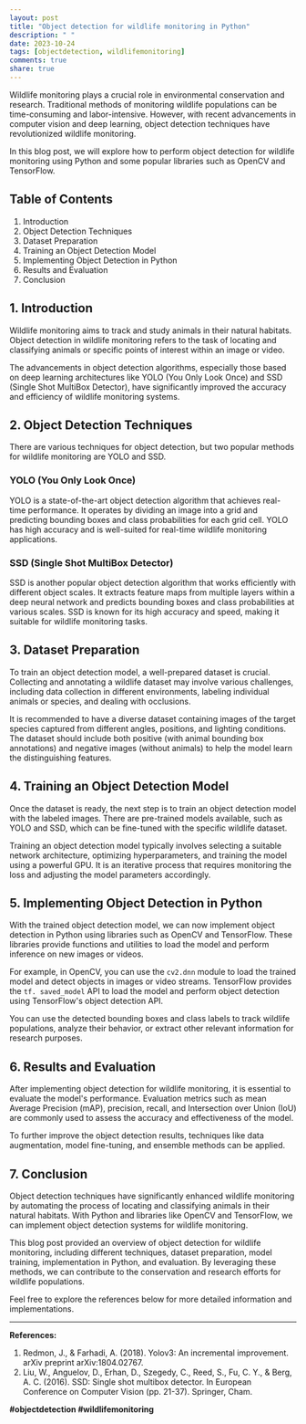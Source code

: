 ```yaml
---
layout: post
title: "Object detection for wildlife monitoring in Python"
description: " "
date: 2023-10-24
tags: [objectdetection, wildlifemonitoring]
comments: true
share: true
---
```


Wildlife monitoring plays a crucial role in environmental conservation and research. Traditional methods of monitoring wildlife populations can be time-consuming and labor-intensive. However, with recent advancements in computer vision and deep learning, object detection techniques have revolutionized wildlife monitoring.

In this blog post, we will explore how to perform object detection for wildlife monitoring using Python and some popular libraries such as OpenCV and TensorFlow.

## Table of Contents
1. Introduction
2. Object Detection Techniques
3. Dataset Preparation
4. Training an Object Detection Model
5. Implementing Object Detection in Python
6. Results and Evaluation
7. Conclusion

## 1. Introduction

Wildlife monitoring aims to track and study animals in their natural habitats. Object detection in wildlife monitoring refers to the task of locating and classifying animals or specific points of interest within an image or video.

The advancements in object detection algorithms, especially those based on deep learning architectures like YOLO (You Only Look Once) and SSD (Single Shot MultiBox Detector), have significantly improved the accuracy and efficiency of wildlife monitoring systems.

## 2. Object Detection Techniques

There are various techniques for object detection, but two popular methods for wildlife monitoring are YOLO and SSD.

### YOLO (You Only Look Once)

YOLO is a state-of-the-art object detection algorithm that achieves real-time performance. It operates by dividing an image into a grid and predicting bounding boxes and class probabilities for each grid cell. YOLO has high accuracy and is well-suited for real-time wildlife monitoring applications.

### SSD (Single Shot MultiBox Detector)

SSD is another popular object detection algorithm that works efficiently with different object scales. It extracts feature maps from multiple layers within a deep neural network and predicts bounding boxes and class probabilities at various scales. SSD is known for its high accuracy and speed, making it suitable for wildlife monitoring tasks.

## 3. Dataset Preparation

To train an object detection model, a well-prepared dataset is crucial. Collecting and annotating a wildlife dataset may involve various challenges, including data collection in different environments, labeling individual animals or species, and dealing with occlusions.

It is recommended to have a diverse dataset containing images of the target species captured from different angles, positions, and lighting conditions. The dataset should include both positive (with animal bounding box annotations) and negative images (without animals) to help the model learn the distinguishing features.

## 4. Training an Object Detection Model

Once the dataset is ready, the next step is to train an object detection model with the labeled images. There are pre-trained models available, such as YOLO and SSD, which can be fine-tuned with the specific wildlife dataset.

Training an object detection model typically involves selecting a suitable network architecture, optimizing hyperparameters, and training the model using a powerful GPU. It is an iterative process that requires monitoring the loss and adjusting the model parameters accordingly.

## 5. Implementing Object Detection in Python

With the trained object detection model, we can now implement object detection in Python using libraries such as OpenCV and TensorFlow. These libraries provide functions and utilities to load the model and perform inference on new images or videos.

For example, in OpenCV, you can use the `cv2.dnn` module to load the trained model and detect objects in images or video streams. TensorFlow provides the `tf. saved_model` API to load the model and perform object detection using TensorFlow's object detection API.

You can use the detected bounding boxes and class labels to track wildlife populations, analyze their behavior, or extract other relevant information for research purposes.

## 6. Results and Evaluation

After implementing object detection for wildlife monitoring, it is essential to evaluate the model's performance. Evaluation metrics such as mean Average Precision (mAP), precision, recall, and Intersection over Union (IoU) are commonly used to assess the accuracy and effectiveness of the model.

To further improve the object detection results, techniques like data augmentation, model fine-tuning, and ensemble methods can be applied.

## 7. Conclusion

Object detection techniques have significantly enhanced wildlife monitoring by automating the process of locating and classifying animals in their natural habitats. With Python and libraries like OpenCV and TensorFlow, we can implement object detection systems for wildlife monitoring.

This blog post provided an overview of object detection for wildlife monitoring, including different techniques, dataset preparation, model training, implementation in Python, and evaluation. By leveraging these methods, we can contribute to the conservation and research efforts for wildlife populations.

Feel free to explore the references below for more detailed information and implementations.

---

**References:**

1. Redmon, J., & Farhadi, A. (2018). Yolov3: An incremental improvement. arXiv preprint arXiv:1804.02767.
2. Liu, W., Anguelov, D., Erhan, D., Szegedy, C., Reed, S., Fu, C. Y., & Berg, A. C. (2016). SSD: Single shot multibox detector. In European Conference on Computer Vision (pp. 21-37). Springer, Cham.

**#objectdetection #wildlifemonitoring**